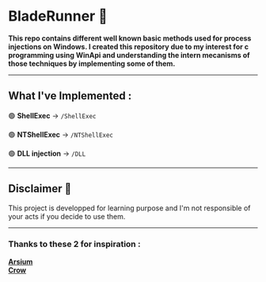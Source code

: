 # BladeRunner 👺

<strong>This repo contains different well known basic methods used for process injections on Windows. I created this repository due to my interest for c programming using WinApi and understanding the intern mecanisms of those techniques by implementing some of them.</strong>

---


## What I've Implemented :

🟢 **ShellExec** -> `/ShellExec`

🟢 **NTShellExec** -> `/NTShellExec`

🟢 **DLL injection** -> `/DLL`

---

## Disclaimer 🚨

This project is developped for learning purpose and I'm not responsible of your acts if you decide to use them.

---

### Thanks to these 2 for inspiration :

<a href="https://github.com/arsium">**Arsium**</a> <br>
<a href="https://github.com/cr-0w">**Crow**</a>


